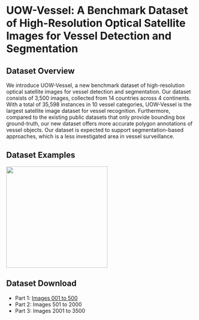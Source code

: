 # UOW-Vessel: A Benchmark Dataset of High-Resolution Optical Satellite Images for Vessel Detection and Segmentation

## Dataset Overview
We introduce UOW-Vessel, a new benchmark dataset of high-resolution optical satellite images for vessel detection and segmentation. Our dataset consists of 3,500 images, collected from 14 countries across 4 continents. With a total of 35,598 instances in 10 vessel categories, UOW-Vessel is the largest satellite image dataset for vessel recognition. Furthermore, compared to the existing public datasets that only provide bounding box ground-truth, our new dataset offers more accurate polygon annotations of vessel objects. Our dataset is expected to support segmentation-based approaches, which is a less investigated area in vessel surveillance.

## Dataset Examples
 <img src="https://github.com/ltb801/UOW-Vessel/blob/main/image/visualization.jpg?raw=true" height="270"/>

## Dataset Download 
- Part 1: [Images 001 to 500](https://drive.google.com/drive/folders/1e_zKYaW-Dib8PlFzB2y0dddKkYV2fjNJ?usp=sharing)
- Part 2: Images 501 to 2000
- Part 3: Images 2001 to 3500
